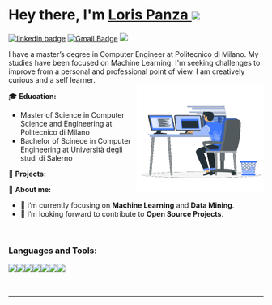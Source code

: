 <h1>Hey there, I'm <a  href="https://github.com/LorisPanza/">Loris Panza </a> <img  src="https://media.giphy.com/media/hvRJCLFzcasrR4ia7z/giphy.gif" width="30px"></h1>

[![linkedin badge](https://img.shields.io/badge/LorisPanza-30302f?style=flat&logo=linkedin)](https://www.linkedin.com/in/loris-panza-70512b222/)
[![Gmail Badge](https://img.shields.io/badge/lorispanza@gmail.com-30302f?style=flat&logo=Gmail&logoColor=red)](mailto:lorispanza@gmail.com)
<img src="https://komarev.com/ghpvc/?username=LorisPanza&style=plastic" />

I have a master’s degree in Computer Engineer at Politecnico di Milano. My studies have been focused on Machine Learning. I'm seeking challenges to improve from a personal and professional point of view. I am creatively curious and a self learner. <br>
<img align='right' src="https://github.com/0xAbdulKhalid/0xAbdulKhalid/raw/main/assets/mdImages/Right_Side.gif" width="250" height="210">

🎓 **Education:**
- Master of Science in Computer Science and Engineering at Politecnico di Milano
- Bachelor of Scinece in Computer Engineering at Università degli studi di Salerno

📌 **Projects:**

👦 **About me:**
- 🌱 I’m currently focusing on **Machine Learning** and **Data Mining**.
- 💬 I’m looking forward to contribute to **Open Source Projects**.

<br>

<h3 align="left">Languages and Tools:</h3>
<p align="left"> <img src="https://img.icons8.com/color/48/4a90e2/c-programming.png"/><img src="https://img.icons8.com/color/48/4a90e2/c-plus-plus-logo.png"/><img src="https://img.icons8.com/color/48/4a90e2/python--v1.png"/><img src="https://img.icons8.com/color/48/4a90e2/java-coffee-cup-logo--v1.png"/><img src="https://img.icons8.com/color/48/4a90e2/visual-studio-code-2019.png"/><img src="https://img.icons8.com/color/48/4a90e2/git.png"/><img src="https://img.icons8.com/fluent/48/4a90e2/github.png"/> </p>

<br>








---

